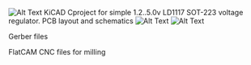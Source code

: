 ![Alt Text](https://raw.github.com/arsenal007/LD1117_voltage_regulator/master/schematics.jpg) 
KiCAD Cproject for simple 1.2..5.0v LD1117 SOT-223 voltage regulator. 
PCB layout and schematics 
![Alt Text](https://raw.github.com/arsenal007/LD1117_voltage_regulator/master/LCSDR_F.png) 
![Alt Text](https://raw.github.com/arsenal007/LD1117_voltage_regulator/master/LCSDR_B.png) 
<p> Gerber files </p>
<p> FlatCAM CNC files for milling </p>
